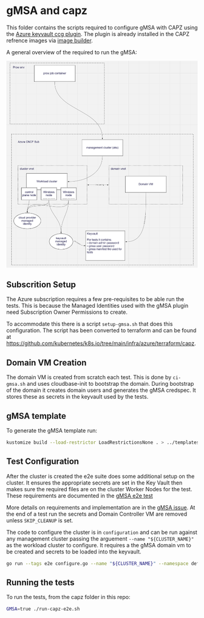 # gMSA and capz

This folder contains the scripts required to configure gMSA with CAPZ using the [Azure keyvault ccg plugin](https://github.com/microsoft/Azure-Key-Vault-Plugin-gMSA).  The plugin is already installed in the CAPZ refrence images via [image builder](https://github.com/kubernetes-sigs/image-builder/blob/master/images/capi/ansible/windows/roles/gmsa/tasks/gmsa_keyvault.yml).

A general overview of the required to run the gMSA:

![diagram of gmsa architecture with required vms and keyvaults](images/gmsa-design.png)

## Subscrition Setup

The Azure subscription requires a few pre-requisites to be able run the tests.  This is because the Managed Identities used with the gMSA plugin need Subscription Owner Permissions to create.

To accommodate this there is a script `setup-gmsa.sh` that does this configuration.  The script has been converted to terraform and can be found at https://github.com/kubernetes/k8s.io/tree/main/infra/azure/terraform/capz.

## Domain VM Creation

The domain VM is created from scratch each test. This is done by `ci-gmsa.sh` and uses cloudbase-init to bootstrap the domain. During bootstrap of the domain it creates domain users and generates the gMSA credspec.  It stores these as secrets in the keyvault used by the tests.

## gMSA template
To generate the gMSA template run:

```bash
kustomize build --load-restrictor LoadRestrictionsNone . > ../templates/gmsa.yaml
```

## Test Configuration

After the cluster is created the e2e suite does some additional setup on the cluster.  It ensures the appropriate secrets are set in the Key Vault then makes sure the required files are on the cluster Worker Nodes for the test. These requirements are documented in the [gMSA e2e test](https://github.com/kubernetes/kubernetes/blob/885f14d162471dfc9a3f8d4c46430805cf6be828/test/e2e/windows/gmsa_full.go#L17-L37)

More details on requirements and implementation are in the [gMSA issue](https://github.com/kubernetes-sigs/cluster-api-provider-azure/issues/1860).  At the end of a test run the secrets and Domain Controller VM are removed unless `SKIP_CLEANUP` is set.

The code to configure the cluster is in `configuration` and can be run against any management cluster passing the arguement `--name "${CLUSTER_NAME}"` as the workload cluster to configure.  It requires a the gMSA domain vm to be created and secrets to be loaded into the keyvault.

```bash
go run --tags e2e configure.go --name "${CLUSTER_NAME}" --namespace default
```

## Running the tests

To run the tests, from the capz folder in this repo:

```bash
GMSA=true ./run-capz-e2e.sh
```